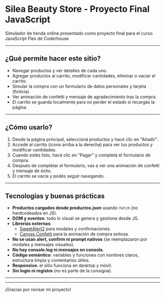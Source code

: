 # Silea Beauty Store - Proyecto Final JavaScript

Simulador de tienda online presentado como proyecto final para el curso JavaScript Flex de Coderhouse

---

## ¿Qué permite hacer este sitio?

- Navegar productos y ver detalles de cada uno.
- Agregar productos al carrito, modificar cantidades, eliminar o vaciar el carrito.
- Simular la compra con un formulario de datos personales y tarjeta (ficticia).
- Ver animación de confetti y mensaje de agradecimiento tras la compra.
- El carrito se guarda localmente para no perder el estado si recargás la página.

---

## ¿Cómo usarlo?

1. Desde la página principal, seleccioná productos y hacé clic en "Añadir".
2. Accedé al carrito (ícono arriba a la derecha) para ver tus productos y modificar cantidades.
3. Cuando estés listo, hacé clic en "Pagar" y completá el formulario de compra.
4. Después de completar el formulario, vas a ver una animación de confetti y mensaje de éxito.
5. El carrito se vacía y podés seguir navegando.

---

## Tecnologías y buenas prácticas

- **Productos cargados desde productos.json** usando `fetch` (no hardcodeados en JS).
- **DOM y eventos**: todo lo visual se genera y gestiona desde JS.
- **Librerías externas**:  
  - [SweetAlert2](https://sweetalert2.github.io/) para modales y confirmaciones.
  - [Canvas Confetti](https://www.kirilv.com/canvas-confetti/) para la animación de compra exitosa.
- **No se usan alert, confirm ni prompt nativos** (se reemplazaron por modales y mensajes visuales).
- **No hay console.log ni mensajes en consola**.
- **Código semántico**: variables y funciones con nombres claros, estructura limpia y comentarios útiles.
- **Responsivo**: el sitio funciona en desktop y móvil.
- **Sin login ni registro** (no es parte de la consigna).

---
---

¡Gracias por revisar mi proyecto!
